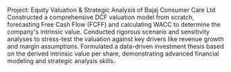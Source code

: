 Project: Equity Valuation & Strategic Analysis of Bajaj Consumer Care Ltd
Constructed a comprehensive DCF valuation model from scratch, forecasting Free Cash Flow (FCFF) and calculating WACC to determine the company's intrinsic value.
Conducted rigorous scenario and sensitivity analyses to stress-test the valuation against key drivers like revenue growth and margin assumptions.
Formulated a data-driven investment thesis based on the derived intrinsic value per share, demonstrating advanced financial modeling and strategic analysis skills.
